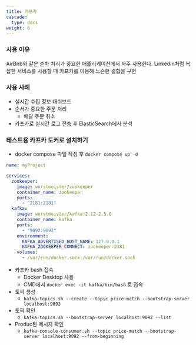```yaml
---
title: 카프카
cascade:
  type: docs
weight: 6
---
```

### 사용 이유
AirBnb와 같은 순차 처리가 중요한 애플리케이션에서 자주 사용한다. LinkedIn처럼 복잡한 서비스를 사용할 때 카프카를 이용해 느슨한 결합을 구현

### 사용 사례
- 실시간 수집 정보 대쉬보드
- 순서가 중요한 주문 처리
  - 배달 주문 취소
- 카프카로 실시간 로그 전송 후 ElasticSearch에서 분석


### 테스트용 카프카 도커로 설치하기
- docker compose 파일 작성 후 `docker compose up -d`
```yaml
name: myProject

services:
  zookeeper:
    image: wurstmeister/zookeeper
    container_name: zookeeper
    ports:
      - "2181:2181"
  kafka:
    image: wurstmeister/kafka:2.12-2.5.0
    container_name: kafka
    ports:
      - "9092:9092"
    environment:
      KAFKA_ADVERTISED_HOST_NAME: 127.0.0.1
      KAFKA_ZOOKEEPER_CONNECT: zookeeper:2181
    volumes:
      - /var/run/docker.sock:/var/run/docker.sock
```
- 카프카 bash 접속
  - Docker Desktop 사용
  - CMD에서 `docker exec -it kafka/bin/bash` 로 접속
- 토픽 생성
  - `kafka-topics.sh --create --topic price-match --bootstrap-server localhost:9092`
- 토픽 확인
  - `kafka-topics.sh --bootstrap-server localhost:9092 --list`
- Produc된 메시지 확인
  - `kafka-console-consumer.sh --topic price-match --bootstrap-server localhost:9092 --from-beginning`